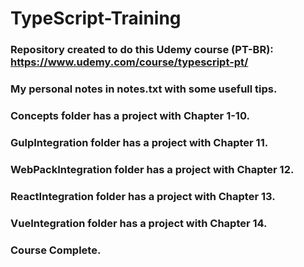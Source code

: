 # TypeScript-Training

### Repository created to do this Udemy course (PT-BR): https://www.udemy.com/course/typescript-pt/

### My personal notes in notes.txt with some usefull tips.

### Concepts folder has a project with Chapter 1-10.

### GulpIntegration folder has a project with Chapter 11.

### WebPackIntegration folder has a project with Chapter 12.

### ReactIntegration folder has a project with Chapter 13.

### VueIntegration folder has a project with Chapter 14.

### Course Complete.
